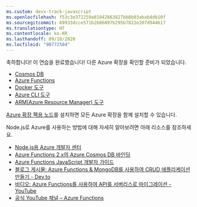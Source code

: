 ```yaml
---
ms.custom: devx-track-javascript
ms.openlocfilehash: f53c3e372259a01942863827bb8b03abab4db10f
ms.sourcegitcommit: 69933dcce571b2686897b295b7822e207d944617
ms.translationtype: HT
ms.contentlocale: ko-KR
ms.lasthandoff: 09/18/2020
ms.locfileid: "90772584"
---
```

축하합니다! 이 연습을 완료했습니다! 다른 Azure 확장을 확인할 준비가 되었습니다.

* [Cosmos DB](https://marketplace.visualstudio.com/items?itemName=ms-azuretools.vscode-cosmosdb)
* [Azure Functions](https://marketplace.visualstudio.com/items?itemName=ms-azuretools.vscode-azurefunctions)
* [Docker 도구](https://marketplace.visualstudio.com/items?itemName=ms-azuretools.vscode-docker)
* [Azure CLI 도구](https://marketplace.visualstudio.com/items?itemName=ms-vscode.azurecli)
* [ARM(Azure Resource Manager) 도구](https://marketplace.visualstudio.com/items?itemName=msazurermtools.azurerm-vscode-tools)

[Azure 확장 팩용 노드](https://marketplace.visualstudio.com/items?itemName=ms-vscode.vscode-node-azure-pack)를 설치하면 모든 Azure 확장을 함께 설치할 수 있습니다.

Node.js로 Azure를 사용하는 방법에 대해 자세히 알아보려면 아래 리소스를 참조하세요.

* [Node.js용 Azure 개발자 센터](../index.yml)
* [Azure Functions 2.x의 Azure Cosmos DB 바인딩](/azure/azure-functions/functions-bindings-cosmosdb-v2?tabs=javascript)
* [Azure Functions JavaScript 개발자 가이드](/azure/azure-functions/functions-reference-node)
* [블로그 게시물: Azure Functions & MongoDB를 사용하여 CRUD 애플리케이션 만들기 - Dev.to](https://dev.to/azure/ezra-s-potluck-day-4-of-25daysofserverless-challenge-4pd6)
* [비디오: Azure Functions를 사용하여 API를 서버리스로 마이그레이션 - YouTube](https://youtu.be/89WXgaY-NqY)
* [공식 YouTube 채널 – Azure Functions](https://www.youtube.com/channel/UCtUYj6As_XFkOooUFnsJbYg)